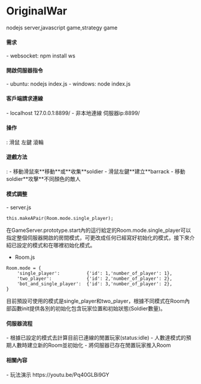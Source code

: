 # OriginalWar
nodejs server,javascript game,strategy game  
<h4>需求</h4>
 - websocket: npm install ws
<h4>開啟伺服器指令</h4>
 - ubuntu: nodejs index.js
 - windows: node index.js
<h4>客戶端請求連線</h4>
 - localhost 127.0.0.1:8899/
 - 非本地連線 伺服器ip:8899/
<h4>操作</h4>: 滑鼠 左鍵 滾輪

<h4>遊戲方法</h4>:
- 移動滑鼠來**移動**或**收集**soldier  
- 滑鼠左鍵**建立**barrack  
- 移動soldier**攻擊**不同顏色的敵人

<h4>模式調整</h4>  
- server.js
<pre><code>this.makeAPair(Room.mode.single_player);</code></pre>
在GameServer.prototype.start內的這行給定的Room.mode.single_player可以指定整個伺服器開啟的房間模式，可更改成任何已經寫好初始化的模式，接下來介紹已設定的模式和在哪裡初始化模式。

- Room.js  
<pre><code>Room.mode = {
	'single_player':          {'id': 1,'number_of_player': 1},
	'two_player':             {'id': 2,'number_of_player': 2},
	'bot_and_single_player':  {'id': 3,'number_of_player': 2},
}</pre></code>
目前預設可使用的模式是single_player和two_player，根據不同模式在Room內部函數init提供各別的初始化包含玩家位置和初始狀態(Soldier數量)。

<h4>伺服器流程</h4>
- 根據已設定的模式去計算目前已連線的閒置玩家(status:idle)
- 人數達模式的預期人數時建立新的Room並初始化
- 將伺服器已存在閒置玩家推入Room

<h4>相關內容</h4>
 - 玩法演示 https://youtu.be/Pq40GLBi9GY

